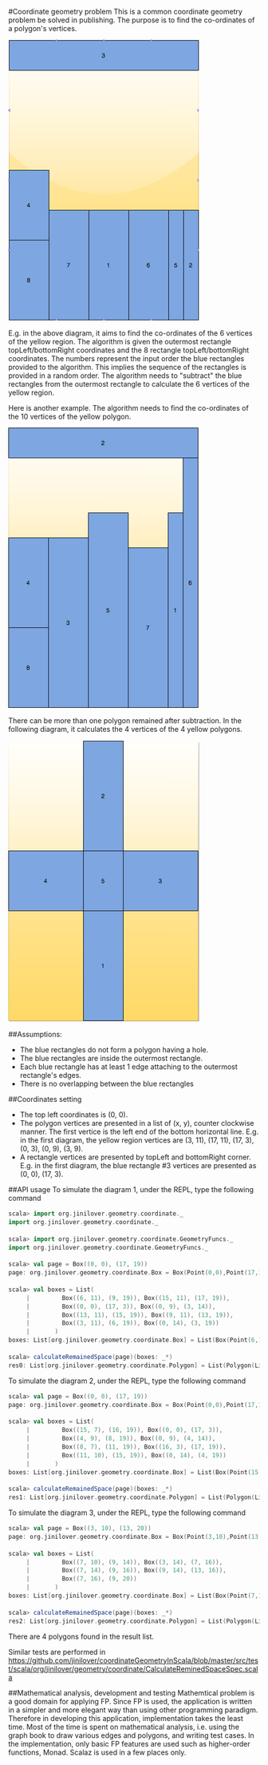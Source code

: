 #Coordinate geometry problem
This is a common coordinate geometry problem be solved in publishing.  The purpose is to find the co-ordinates of a polygon's vertices.

![Alt text](https://github.com/jinilover/images/blob/master/Polygon1.png)

E.g. in the above diagram, it aims to find the co-ordinates of the 6 vertices of the yellow region.  The algorithm is given the outermost rectangle topLeft/bottomRight coordinates and the 8 rectangle topLeft/bottomRight coordinates.  The numbers represent the input order the blue rectangles provided to the algorithm.  This implies the sequence of the rectangles is provided in a random order.  The algorithm needs to "subtract" the blue rectangles from the outermost rectangle to calculate the 6 vertices of the yellow region.

Here is another example.  The algorithm needs to find the co-ordinates of the 10 vertices of the yellow polygon.

![Alt text](https://github.com/jinilover/images/blob/master/Polygon2.png)  

There can be more than one polygon remained after subtraction.  In the following diagram, it calculates the 4 vertices of the 4 yellow polygons.

![Alt text](https://github.com/jinilover/images/blob/master/Polygon3.png)  

##Assumptions:
* The blue rectangles do not form a polygon having a hole.
* The blue rectangles are inside the outermost rectangle.
* Each blue rectangle has at least 1 edge attaching to the outermost rectangle's edges.
* There is no overlapping between the blue rectangles

##Coordinates setting
* The top left coordinates is (0, 0).  
* The polygon vertices are presented in a list of (x, y), counter clockwise manner.  The first vertice is the left end of the bottom horizontal line.  E.g. in the first diagram, the yellow region vertices are (3, 11), (17, 11), (17, 3), (0, 3), (0, 9), (3, 9).
* A rectangle vertices are presented by topLeft and bottomRight corner.  E.g. in the first diagram, the blue rectangle #3 vertices are presented as (0, 0), (17, 3).

##API usage
To simulate the diagram 1, under the REPL, type the following command
```Scala
scala> import org.jinilover.geometry.coordinate._
import org.jinilover.geometry.coordinate._

scala> import org.jinilover.geometry.coordinate.GeometryFuncs._
import org.jinilover.geometry.coordinate.GeometryFuncs._

scala> val page = Box((0, 0), (17, 19))
page: org.jinilover.geometry.coordinate.Box = Box(Point(0,0),Point(17,19))

scala> val boxes = List(
     |         Box((6, 11), (9, 19)), Box((15, 11), (17, 19)),
     |         Box((0, 0), (17, 3)), Box((0, 9), (3, 14)),
     |         Box((13, 11), (15, 19)), Box((9, 11), (13, 19)),
     |         Box((3, 11), (6, 19)), Box((0, 14), (3, 19))
     |       )
boxes: List[org.jinilover.geometry.coordinate.Box] = List(Box(Point(6,11),Point(9,19)), Box(Point(15,11),Point(17,19)), Box(Point(0,0),Point(17,3)), Box(Point(0,9),Point(3,14)), Box(Point(13,11),Point(15,19)), Box(Point(9,11),Point(13,19)), Box(Point(3,11),Point(6,19)), Box(Point(0,14),Point(3,19)))

scala> calculateRemainedSpace(page)(boxes: _*)
res0: List[org.jinilover.geometry.coordinate.Polygon] = List(Polygon(List(Point(3,11), Point(17,11), Point(17,3), Point(0,3), Point(0,9), Point(3,9))))
```

To simulate the diagram 2, under the REPL, type the following command
```Scala
scala> val page = Box((0, 0), (17, 19))
page: org.jinilover.geometry.coordinate.Box = Box(Point(0,0),Point(17,19))

scala> val boxes = List(
     |         Box((15, 7), (16, 19)), Box((0, 0), (17, 3)),
     |         Box((4, 9), (8, 19)), Box((0, 9), (4, 14)),
     |         Box((8, 7), (11, 19)), Box((16, 3), (17, 19)),
     |         Box((11, 10), (15, 19)), Box((0, 14), (4, 19))
     |       )
boxes: List[org.jinilover.geometry.coordinate.Box] = List(Box(Point(15,7),Point(16,19)), Box(Point(0,0),Point(17,3)), Box(Point(4,9),Point(8,19)), Box(Point(0,9),Point(4,14)), Box(Point(8,7),Point(11,19)), Box(Point(16,3),Point(17,19)), Box(Point(11,10),Point(15,19)), Box(Point(0,14),Point(4,19)))

scala> calculateRemainedSpace(page)(boxes: _*)
res1: List[org.jinilover.geometry.coordinate.Polygon] = List(Polygon(List(Point(11,10), Point(15,10), Point(15,7), Point(16,7), Point(16,3), Point(0,3), Point(0,9), Point(8,9), Point(8,7), Point(11,7))))
```

To simulate the diagram 3, under the REPL, type the following command
```Scala
scala> val page = Box((3, 10), (13, 20))
page: org.jinilover.geometry.coordinate.Box = Box(Point(3,10),Point(13,20))

scala> val boxes = List(
     |         Box((7, 10), (9, 14)), Box((3, 14), (7, 16)),
     |         Box((7, 14), (9, 16)), Box((9, 14), (13, 16)),
     |         Box((7, 16), (9, 20))
     |       )
boxes: List[org.jinilover.geometry.coordinate.Box] = List(Box(Point(7,10),Point(9,14)), Box(Point(3,14),Point(7,16)), Box(Point(7,14),Point(9,16)), Box(Point(9,14),Point(13,16)), Box(Point(7,16),Point(9,20)))

scala> calculateRemainedSpace(page)(boxes: _*)
res2: List[org.jinilover.geometry.coordinate.Polygon] = List(Polygon(List(Point(3,14), Point(7,14), Point(7,10), Point(3,10))), Polygon(List(Point(3,20), Point(7,20), Point(7,16), Point(3,16))), Polygon(List(Point(9,14), Point(13,14), Point(13,10), Point(9,10))), Polygon(List(Point(9,20), Point(13,20), Point(13,16), Point(9,16))))
```
There are 4 polygons found in the result list.

Similar tests are performed in https://github.com/jinilover/coordinateGeometryInScala/blob/master/src/test/scala/org/jinilover/geometry/coordinate/CalculateReminedSpaceSpec.scala

##Mathematical analysis, development and testing
Mathemtical problem is a good domain for applying FP.  Since FP is used, the application is written in a simpler and more elegant way than using other programming paradigm.  Therefore in developing this application, implementation takes the least time.  Most of the time is spent on mathematical analysis, i.e. using the graph book to draw various edges and polygons, and writing test cases.  In the implementation, only basic FP features are used such as higher-order functions, Monad.  Scalaz is used in a few places only.
